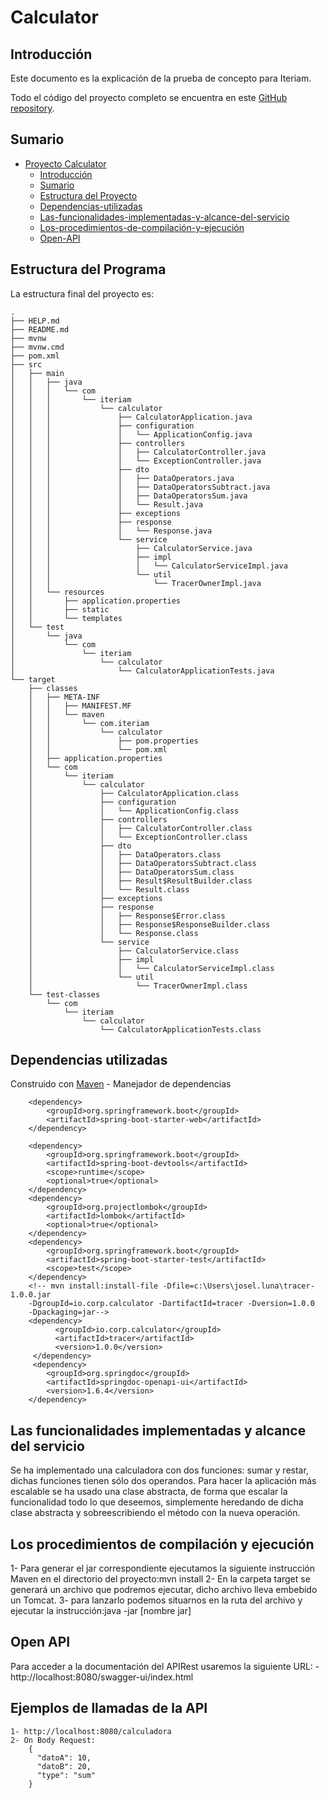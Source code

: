 # Calculator

## Introducción

Este documento es la explicación de la prueba de concepto para Iteriam.

Todo el código del proyecto completo se encuentra en este [GitHub repository](https://github.com/jotalluna/calculator/).

## Sumario

<!-- TOC -->

- [Proyecto Calculator](#calculator)
    - [Introducción](#introducción)
    - [Sumario](#sumario)
    - [Estructura del Proyecto](#estructura-del-proyecto)
	- [Dependencias-utilizadas](#dependencias-utilizadas)
	- [Las-funcionalidades-implementadas-y-alcance-del-servicio](#las-funcionalidades-implementadas-y-alcance-del-servicio)
	- [Los-procedimientos-de-compilación-y-ejecución ](#los-procedimientos-de-compilación-y-ejecución )
	- [Open-API](#open-api)
    

<!-- /TOC -->

## Estructura del Programa

La estructura final del proyecto es:

```
.
├── HELP.md
├── README.md
├── mvnw
├── mvnw.cmd
├── pom.xml
├── src
│   ├── main
│   │   ├── java
│   │   │   └── com
│   │   │       └── iteriam
│   │   │           └── calculator
│   │   │               ├── CalculatorApplication.java
│   │   │               ├── configuration
│   │   │               │   └── ApplicationConfig.java
│   │   │               ├── controllers
│   │   │               │   ├── CalculatorController.java
│   │   │               │   └── ExceptionController.java
│   │   │               ├── dto
│   │   │               │   ├── DataOperators.java
│   │   │               │   ├── DataOperatorsSubtract.java
│   │   │               │   ├── DataOperatorsSum.java
│   │   │               │   └── Result.java
│   │   │               ├── exceptions
│   │   │               ├── response
│   │   │               │   └── Response.java
│   │   │               └── service
│   │   │                   ├── CalculatorService.java
│   │   │                   ├── impl
│   │   │                   │   └── CalculatorServiceImpl.java
│   │   │                   └── util
│   │   │                       └── TracerOwnerImpl.java
│   │   └── resources
│   │       ├── application.properties
│   │       ├── static
│   │       └── templates
│   └── test
│       └── java
│           └── com
│               └── iteriam
│                   └── calculator
│                       └── CalculatorApplicationTests.java
└── target
    ├── classes
    │   ├── META-INF
    │   │   ├── MANIFEST.MF
    │   │   └── maven
    │   │       └── com.iteriam
    │   │           └── calculator
    │   │               ├── pom.properties
    │   │               └── pom.xml
    │   ├── application.properties
    │   └── com
    │       └── iteriam
    │           └── calculator
    │               ├── CalculatorApplication.class
    │               ├── configuration
    │               │   └── ApplicationConfig.class
    │               ├── controllers
    │               │   ├── CalculatorController.class
    │               │   └── ExceptionController.class
    │               ├── dto
    │               │   ├── DataOperators.class
    │               │   ├── DataOperatorsSubtract.class
    │               │   ├── DataOperatorsSum.class
    │               │   ├── Result$ResultBuilder.class
    │               │   └── Result.class
    │               ├── exceptions
    │               ├── response
    │               │   ├── Response$Error.class
    │               │   ├── Response$ResponseBuilder.class
    │               │   └── Response.class
    │               └── service
    │                   ├── CalculatorService.class
    │                   ├── impl
    │                   │   └── CalculatorServiceImpl.class
    │                   └── util
    │                       └── TracerOwnerImpl.class
    └── test-classes
        └── com
            └── iteriam
                └── calculator
                    └── CalculatorApplicationTests.class
```

## Dependencias utilizadas

Construido con [Maven](https://maven.apache.org/) - Manejador de dependencias

		<dependency>
			<groupId>org.springframework.boot</groupId>
			<artifactId>spring-boot-starter-web</artifactId>
		</dependency>

		<dependency>
			<groupId>org.springframework.boot</groupId>
			<artifactId>spring-boot-devtools</artifactId>
			<scope>runtime</scope>
			<optional>true</optional>
		</dependency>
		<dependency>
			<groupId>org.projectlombok</groupId>
			<artifactId>lombok</artifactId>
			<optional>true</optional>
		</dependency>
		<dependency>
			<groupId>org.springframework.boot</groupId>
			<artifactId>spring-boot-starter-test</artifactId>
			<scope>test</scope>
		</dependency>
		<!-- mvn install:install-file -Dfile=c:\Users\josel.luna\tracer-1.0.0.jar 
		-DgroupId=io.corp.calculator -DartifactId=tracer -Dversion=1.0.0 
		-Dpackaging=jar-->		
		<dependency>
			  <groupId>io.corp.calculator</groupId>
			  <artifactId>tracer</artifactId>
			  <version>1.0.0</version>
		 </dependency>	
		 <dependency>
		    <groupId>org.springdoc</groupId>
		    <artifactId>springdoc-openapi-ui</artifactId>
		    <version>1.6.4</version>
		</dependency>


## Las funcionalidades implementadas y alcance del servicio 
Se ha implementado una calculadora con dos funciones: sumar y restar, dichas funciones tienen sólo dos operandos.
Para hacer la aplicación más escalable se ha usado una clase abstracta, de forma que escalar la funcionalidad todo lo que deseemos,
simplemente heredando de dicha clase abstracta y sobreescribiendo el método con la nueva operación.

## Los procedimientos de compilación y ejecución 
1- Para generar el jar correspondiente ejecutamos la siguiente instrucción Maven en el directorio del proyecto:mvn install
2- En la carpeta target se generará un archivo que podremos ejecutar, dicho archivo lleva embebido un Tomcat.
3- para lanzarlo podemos situarnos en la ruta del archivo y ejecutar la instrucción:java -jar [nombre jar]

## Open API
Para acceder a la documentación del APIRest usaremos la siguiente URL:
	- http://localhost:8080/swagger-ui/index.html
	
## Ejemplos de llamadas de la API 
	
	1- http://localhost:8080/calculadora
	2- On Body Request:
		{
		  "datoA": 10,
		  "datoB": 20,
		  "type": "sum"
		}


